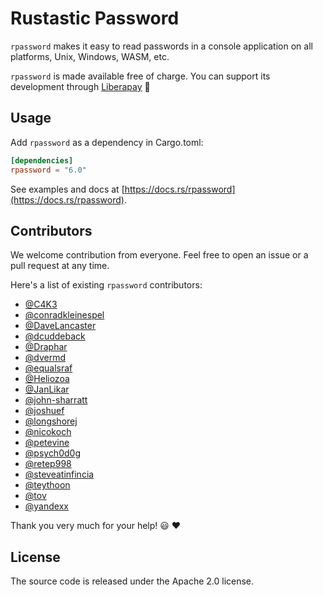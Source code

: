 # Rustastic Password

`rpassword` makes it easy to read passwords in a console application on all platforms, Unix, Windows, WASM, etc.

`rpassword` is made available free of charge. You can support its development through [Liberapay](https://liberapay.com/conradkleinespel/) 💪

## Usage

Add `rpassword` as a dependency in Cargo.toml:

```toml
[dependencies]
rpassword = "6.0"
```

See examples and docs at [https://docs.rs/rpassword](https://docs.rs/rpassword).

## Contributors

We welcome contribution from everyone. Feel free to open an issue or a pull request at any time.

Here's a list of existing `rpassword` contributors:

* [@C4K3](https://github.com/C4K3)
* [@conradkleinespel](https://github.com/conradkleinespel)
* [@DaveLancaster](https://github.com/DaveLancaster)
* [@dcuddeback](https://github.com/dcuddeback)
* [@Draphar](https://github.com/Draphar)
* [@dvermd](https://github.com/dvermd)
* [@equalsraf](https://github.com/equalsraf)
* [@Heliozoa](https://github.com/Heliozoa)
* [@JanLikar](https://github.com/JanLikar)
* [@john-sharratt](https://github.com/john-sharratt)
* [@joshuef](https://github.com/joshuef)
* [@longshorej](https://github.com/longshorej)
* [@nicokoch](https://github.com/nicokoch)
* [@petevine](https://github.com/petevine)
* [@psych0d0g](https://github.com/psych0d0g)
* [@retep998](https://github.com/retep998)
* [@steveatinfincia](https://github.com/steveatinfincia)
* [@teythoon](https://github.com/teythoon)
* [@tov](https://github.com/tov)
* [@yandexx](https://github.com/yandexx)

Thank you very much for your help!  :smiley:  :heart:

## License

The source code is released under the Apache 2.0 license.
